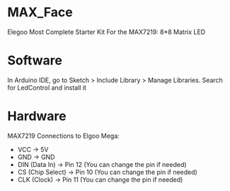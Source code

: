 # MAX_Face
Elegoo Most Complete Starter Kit
For the MAX7219: 8*8 Matrix LED

# Software
In Arduino IDE, go to Sketch > Include Library > Manage Libraries.
Search for LedControl and install it

# Hardware
MAX7219 Connections to Elgoo Mega:
* VCC -> 5V
* GND -> GND
* DIN (Data In) -> Pin 12 (You can change the pin if needed)
* CS (Chip Select) -> Pin 10 (You can change the pin if needed)
* CLK (Clock) -> Pin 11 (You can change the pin if needed)

